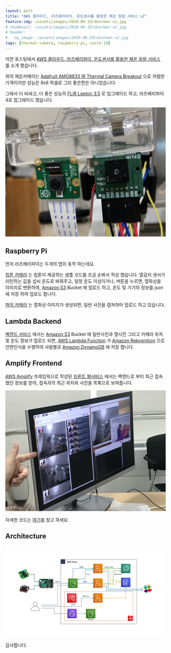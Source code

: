 ```yaml
---
layout: post
title: "AWS 클라우드, 라즈베리파이, 온도센서를 활용한 체온 알람 서비스 v2"
feature-img: /assets/images/2020-06-19/doorman-v2.jpg
# thumbnail: /assets/images/2020-06-19/doorman-v2.jpg
# header:
#   og_image: /assets/images/2020-06-19/doorman-v2.jpg
tags: [thermal-camera, raspberry-pi, covid-19]
---
```


이전 포스팅에서 [AWS 클라우드, 라즈베리파이, 온도센서를 활용한 체온 알람 서비스](https://nalbam.github.io/2020/02/28/body-temperature-alarm-ko.html) 를 소개 했습니다.

위의 체온카메라는 [Adafruit AMG8833 IR Thermal Camera Breakout](https://www.adafruit.com/product/3538) 으로 저렴한 가격이지만 성능은 8x8 픽셀로 그리 좋은편은 아니었습니다.

그래서 더 비싸고, 더 좋은 성능의 [FLIR Lepton 3.5](https://groupgets.com/manufacturers/flir/products/lepton-3-5) 로 업그레이드 하고, 라즈베리파이 4로 업그레이드 했습니다.

![doorman](/assets/images/2020-06-19/doorman-v2.jpg)

## Raspberry Pi

먼저 라즈베리파이는 두개의 앱이 동작 하는데요.

[립톤 카메라](https://github.com/nalbam/LeptonModule) 는 립톤이 제공하는 샘플 코드를 조금 손봐서 작성 했습니다. 열감지 센서가 리턴하는 값을 섭씨 온도로 바꿔주고, 일정 온도 이상이거나, 버튼을 누르면, 열화상을 이미지로 변환하여, [Amazon S3](https://aws.amazon.com/ko/s3/) Bucket 에 업로드 하고, 온도 및 기기의 정보를 json에 저장 하여 업로드 합니다.

[파이 카메라](https://github.com/nalbam/rpi-doorman) 는 열화상 이미지가 생성되면, 일반 사진을 캡쳐하어 업로드 하고 있습니다.

## Lambda Backend

[벡엔드 서비스](https://github.com/nalbam/deeplens-doorman-backend) 에서는 [Amazon S3](https://aws.amazon.com/ko/s3/) Bucket 에 일반사진과 열사진 그리고 카메라 위치 및 온도 정보가 업로드 되면, [AWS Lambda Function](https://aws.amazon.com/ko/lambda/) 가 [Amazon Rekognition](https://aws.amazon.com/ko/rekognition/) 으로 안면인식을 수행하여 사람별로 [Amazon DynamoDB](https://aws.amazon.com/ko/dynamodb/) 에 저장 합니다.

## Amplify Frontend

[AWS Amplify](https://aws.amazon.com/ko/amplify/) 프레임웍으로 작성된 [프론트 웹서비스](https://github.com/nalbam/doorman) 에서는 벡엔드로 부터 최근 접속했던 정보를 받아, 접속자의 최근 위치와 사진을 목록으로 보여줍니다.

![frontend](/assets/images/2020-06-19/frontend.jpg)

자세한 코드는 [여기](https://github.com/nalbam/doorman)를 참고 하세요.

## Architecture

![doorman-arch](/assets/images/2020-06-19/doorman-arch.jpg)

감사합니다.
